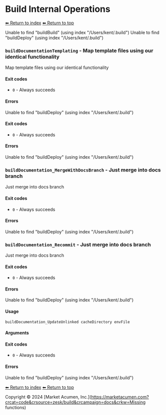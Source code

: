 # Build Internal Operations

[⬅ Return to index](index.md)
[⬅ Return to top](../index.md)

Unable to find "buildBuild" (using index "/Users/kent/.build")
Unable to find "buildDeploy" (using index "/Users/kent/.build")

### `buildDocumentationTemplating` - Map template files using our identical functionality

Map template files using our identical functionality

#### Exit codes

- `0` - Always succeeds

#### Errors

Unable to find "buildDeploy" (using index "/Users/kent/.build")

#### Exit codes

- `0` - Always succeeds

#### Errors

Unable to find "buildDeploy" (using index "/Users/kent/.build")

### `buildDocumentation_MergeWithDocsBranch` - Just merge into docs branch

Just merge into docs branch

#### Exit codes

- `0` - Always succeeds

#### Errors

Unable to find "buildDeploy" (using index "/Users/kent/.build")

### `buildDocumentation_Recommit` - Just merge into docs branch

Just merge into docs branch

#### Exit codes

- `0` - Always succeeds

#### Errors

Unable to find "buildDeploy" (using index "/Users/kent/.build")

#### Usage

    buildDocumentation_UpdateUnlinked cacheDirectory envFile
    

#### Arguments



#### Exit codes

- `0` - Always succeeds

#### Errors

Unable to find "buildDeploy" (using index "/Users/kent/.build")

[⬅ Return to index](index.md)
[⬅ Return to top](../index.md)

Copyright &copy; 2024 [Market Acumen, Inc.](https://marketacumen.com?crcat=code&crsource=zesk/build&crcampaign=docs&crkw=Missing functions)
